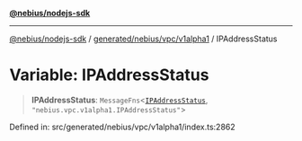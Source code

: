 [**@nebius/nodejs-sdk**](../../../../../README.md)

***

[@nebius/nodejs-sdk](../../../../../README.md) / [generated/nebius/vpc/v1alpha1](../README.md) / IPAddressStatus

# Variable: IPAddressStatus

> **IPAddressStatus**: `MessageFns`\<[`IPAddressStatus`](../interfaces/IPAddressStatus.md), `"nebius.vpc.v1alpha1.IPAddressStatus"`\>

Defined in: src/generated/nebius/vpc/v1alpha1/index.ts:2862
